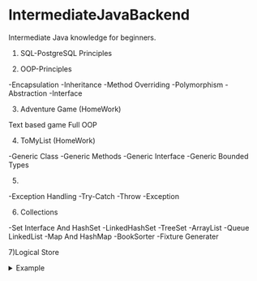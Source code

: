 
# IntermediateJavaBackend
Intermediate Java knowledge for beginners.

1) SQL-PostgreSQL Principles

2) OOP-Principles

 -Encapsulation
 -Inheritance
 -Method Overriding
 -Polymorphism
 -Abstraction
 -Interface
 
 3) Adventure Game (HomeWork)


 Text based game Full OOP 
 
 4) ToMyList (HomeWork)
 
 -Generic Class
 -Generic Methods
 -Generic Interface
 -Generic Bounded Types
 
 5)
 
 -Exception Handling
 -Try-Catch
 -Throw
 -Exception
 
 6) Collections

-Set Interface And HashSet
-LinkedHashSet
-TreeSet
-ArrayList
-Queue LinkedList
-Map And HashMap
-BookSorter
-Fixture Generater

7)Logical Store

<details>
  <summary>Example</summary>

  ```
  long console output here
  ```
  </details>
 
  
  
  
  

